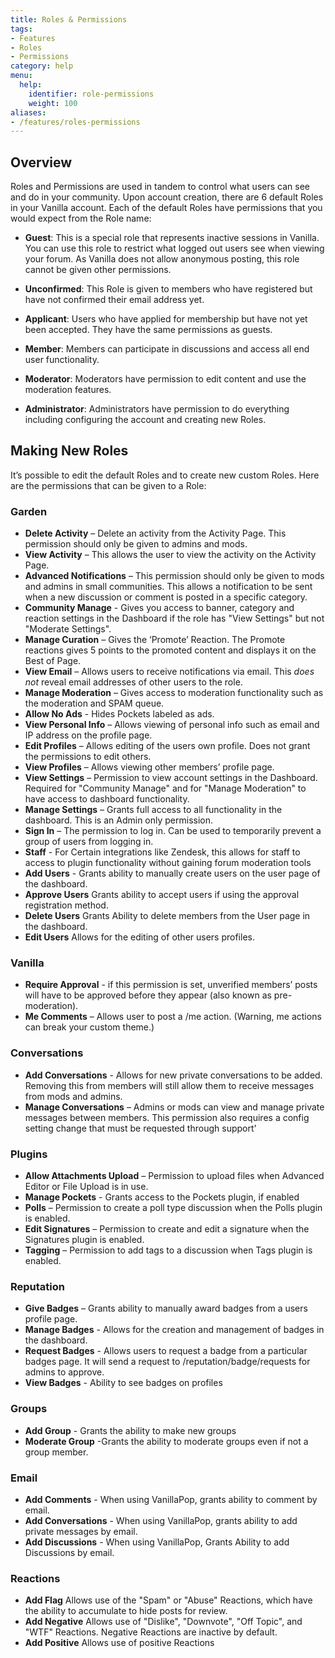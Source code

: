 ```yaml
---
title: Roles & Permissions
tags:
- Features
- Roles
- Permissions
category: help
menu:
  help:
    identifier: role-permissions
    weight: 100
aliases:
- /features/roles-permissions
---
```


## Overview

 Roles and Permissions are used in tandem to control what users can see and do in your community. Upon account creation, there are 6 default Roles in your Vanilla account. Each of the default Roles have permissions that you would expect from the Role name:

- **Guest**: This is a special role that represents inactive sessions in Vanilla. You can use this role to restrict what logged out users see when viewing your forum. As Vanilla does not allow anonymous posting, this role cannot be given other permissions.

- **Unconfirmed**: This Role is given to members who have registered but have not confirmed their email address yet.

- **Applicant**: Users who have applied for membership but have not yet been accepted. They have the same permissions as guests.

- **Member**: Members can participate in discussions and access all end user functionality.

- **Moderator**: Moderators have permission to edit content and use the moderation features.

- **Administrator**: Administrators have permission to do everything including configuring the account and creating new Roles.


## Making New Roles

It’s possible to edit the default Roles and to create new custom Roles. Here are the permissions that can be given to a Role:

### Garden
- **Delete Activity** – Delete an activity from the Activity Page. This permission should only be given to admins and mods.
- **View Activity** – This allows the user to view the activity on the Activity Page.
- **Advanced Notifications** – This permission should only be given to mods and admins in small communities. This allows a notification to be sent when a new discussion or comment is posted in a specific category. 
- **Community Manage** - Gives you access to banner, category and reaction settings in the Dashboard if the role has "View Settings" but not "Moderate Settings".
- **Manage Curation**  – Gives the ‘Promote’ Reaction. The Promote reactions gives 5 points to the promoted content and displays it on the Best of Page.
- **View Email** – Allows users to receive notifications via email. This _does not_ reveal email addresses of other users to the role. 
- **Manage Moderation** – Gives access to moderation functionality such as the moderation and SPAM queue.
- **Allow No Ads** - Hides Pockets labeled as ads. 
- **View Personal Info** – Allows viewing of personal info such as email and IP address on the profile page. 
- **Edit Profiles** – Allows editing of the users own profile. Does not grant the permissions to edit others. 
- **View Profiles** – Allows viewing other members’ profile page.
- **View Settings** – Permission to view account settings in the Dashboard. Required for "Community Manage" and for "Manage Moderation" to have access to dashboard functionality.
- **Manage Settings** – Grants full access to all functionality in the dashboard. This is an Admin only permission. 
- **Sign In** – The permission to log in. Can be used to temporarily prevent a group of users from logging in.
- **Staff** - For Certain integrations like Zendesk, this allows for staff to access to plugin functionality without gaining forum moderation tools 
- **Add Users** - Grants ability to manually create users on the user page of the dashboard.
- **Approve Users** Grants ability to accept users if using the approval registration method. 
- **Delete Users** Grants Ability to delete members from the User page in the dashboard.
- **Edit Users** Allows for the editing of other users profiles. 


### Vanilla

- **Require Approval** - if this permission is set, unverified members’ posts will have to be approved before they appear (also known as pre-moderation).
- **Me Comments** – Allows user to post a /me action. (Warning, me actions can break your custom theme.)

### Conversations

- **Add Conversations** - Allows for new private conversations to be added. Removing this from members will still allow them to receive messages from mods and admins. 
- **Manage Conversations** – Admins or mods can view and manage private messages between members. This permission also requires a config setting change that must be requested through support'


### Plugins

- **Allow Attachments Upload** – Permission to upload files when Advanced Editor or File Upload is in use. 
- **Manage Pockets** - Grants access to the Pockets plugin, if enabled
- **Polls** – Permission to create a poll type discussion when the Polls plugin is enabled.
- **Edit Signatures** – Permission to create and edit a signature when the Signatures plugin is enabled.
- **Tagging** – Permission to add tags to a discussion when Tags plugin is enabled.

### Reputation 
- **Give Badges** – Grants ability to manually award badges from a users profile page. 
- **Manage Badges** - Allows for the creation and management of badges in the dashboard. 
- **Request Badges** - Allows users to request a badge from a particular badges page. It will send a request to /reputation/badge/requests for admins to approve. 
- **View Badges** - Ability to see badges on profiles

### Groups

- **Add Group** - Grants the ability to make new groups
- **Moderate Group** -Grants the ability to moderate groups even if not a group member. 

### Email

- **Add Comments** - When using VanillaPop, grants ability to comment by email. 
- **Add Conversations** - When using VanillaPop, grants ability to add private messages by email.
- **Add Discussions** - When using VanillaPop, Grants Ability to add Discussions by email. 

### Reactions

- **Add Flag**  Allows use of the "Spam" or "Abuse" Reactions, which have the ability to accumulate to hide posts for review. 
- **Add Negative** Allows use of "Dislike", "Downvote", "Off Topic", and "WTF" Reactions. Negative Reactions are inactive by default. 
- **Add Positive** Allows use of positive Reactions


